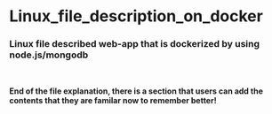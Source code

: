 # Linux_file_description_on_docker
<h3>Linux file described web-app that is dockerized by using node.js/mongodb</h3><br>

<b>End of the file explanation, there is a section that users can add the contents that they are familar now to remember better!</b><br>


